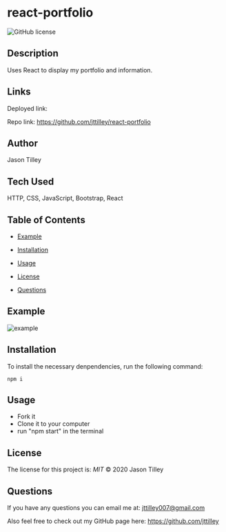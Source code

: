 # react-portfolio

![GitHub license](https://img.shields.io/badge/License-MIT-blue.svg)

## Description
Uses React to display my portfolio and information.

## Links
Deployed link: 

Repo link: https://github.com/jttilley/react-portfolio

## Author
Jason Tilley

## Tech Used
HTTP, CSS, JavaScript, Bootstrap, React

## Table of Contents
  * [Example](#example)
    
  * [Installation](#installation)
  
  * [Usage](#usage)
  
  * [License](#license)
  
  * [Questions](#questions)
    

## Example
![example](./public/assets/images/Screen-Shot.png)

## Installation
To install the necessary denpendencies, run the following command:
```
npm i
```

## Usage
* Fork it
* Clone it to your computer
* run "npm start" in the terminal

## License
The license for this project is: *MIT* ©  2020 Jason Tilley
  
## Questions
If you have any questions you can email me at: jttilley007@gmail.com

Also feel free to check out my GitHub page here: https://github.com/jttilley
  
